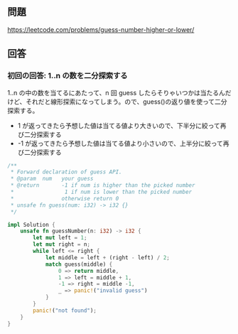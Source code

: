 ## 問題

https://leetcode.com/problems/guess-number-higher-or-lower/

## 回答

### 初回の回答: 1..n の数を二分探索する

1..n の中の数を当てるにあたって、n 回 guess したらそりゃいつかは当たるんだけど、それだと線形探索になってしまう。ので、guess()の返り値を使って二分探索する。

- 1 が返ってきたら予想した値は当てる値より大きいので、下半分に絞って再び二分探索する
- -1 が返ってきたら予想した値は当てる値より小さいので、上半分に絞って再び二分探索する

```rust
/**
 * Forward declaration of guess API.
 * @param  num   your guess
 * @return 	     -1 if num is higher than the picked number
 *			      1 if num is lower than the picked number
 *               otherwise return 0
 * unsafe fn guess(num: i32) -> i32 {}
 */

impl Solution {
    unsafe fn guessNumber(n: i32) -> i32 {
        let mut left = 1;
        let mut right = n;
        while left <= right {
            let middle = left + (right - left) / 2;
            match guess(middle) {
                0 => return middle,
                1 => left = middle + 1,
                -1 => right = middle -1,
                _ => panic!("invalid guess")
            }
        }
        panic!("not found");
    }
}
```
